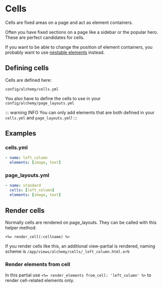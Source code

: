 # Cells

Cells are fixed areas on a page and act as element containers.

Often you have fixed sections on a page like a sidebar or the popular hero. These are perfect candidates for cells.

If you want to be able to change the position of element containers, you probably want to use [nestable elements](elements.html#element-with-nestable-elements) instead.

## Defining cells

Cells are defined here:

~~~
config/alchemy/cells.yml
~~~

You also have to define the cells to use in your `config/alchemy/page_layouts.yml`

::: warning INFO
You can only add elements that are both defined in your `cells.yml` and `page_layouts.yml`!
:::

## Examples

### cells.yml

~~~ yaml
- name: left_column
  elements: [image, text]
~~~

### page_layouts.yml

~~~ yaml
- name: standard
  cells: [left_column]
  elements: [image, text]
~~~

## Render cells

Normally cells are rendered on page_layouts. They can be called with this helper method:

~~~ erb
<%= render_cell(:cellname) %>
~~~

If you render cells like this, an additional view-partial is rendered, naming scheme is `/app/views/alchemy/cells/_left_column.html.erb`

### Render elements from cell

In this partial use `<%= render_elements from_cell: 'left_column' %>` to render cell-related elements only.
